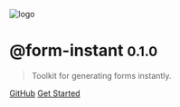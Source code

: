 <!-- _coverpage.md -->

![logo](_media/icon.svg)

# @form-instant <small>0.1.0</small>

> Toolkit for generating forms instantly.

[GitHub](https://github.com/leomerida15/form-instant-react-mapping)
[Get Started](#install)
